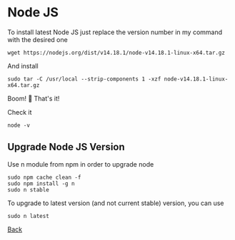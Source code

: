 # Node JS

To install latest Node JS just replace the version number in my command with the desired one

```
wget https://nodejs.org/dist/v14.18.1/node-v14.18.1-linux-x64.tar.gz
```

And install

```
sudo tar -C /usr/local --strip-components 1 -xzf node-v14.18.1-linux-x64.tar.gz
```

Boom! 🎉 That's it! 

Check it 

```
node -v
```

## Upgrade Node JS Version

Use n module from npm in order to upgrade node

```
sudo npm cache clean -f
sudo npm install -g n
sudo n stable
```
To upgrade to latest version (and not current stable) version, you can use

```
sudo n latest
```

[Back](https://github.com/markxxv/webserver)
